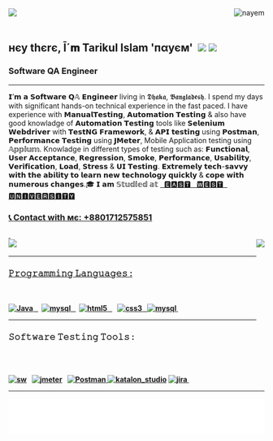 <div>
<a href="https://www.linkedin.com/in/nayem94/">
<img height="30em" src="https://img.shields.io/badge/-𝕋𝕒𝕣𝕚𝕜𝕦𝕝 ℕ𝕒𝕪𝕖𝕞-038bc1?style=flat-square&logo=Linkedin&logoColor=white"/></a>
    
<img height="24em" align="right" src="https://komarev.com/ghpvc/?username=tarikulnayem94&label=Profile%20views&color=FF1919&style=flat" alt="nayem"  height="30"/>
</div>    

<br>
<p align="left"><h2>нєу thєrє, Ī´𝐦 Tarikul Islam 'пαуєм' &nbsp<img src="https://emojis.slackmojis.com/emojis/images/1617398953/26746/hi-ya.gif?1617398953" width="50"/>&nbsp<img src="https://emojis.slackmojis.com/emojis/images/1531849430/4246/blob-sunglasses.gif?1531849430" width="40"/></h2> 

</p>
</p>

<h3>Software QA Engineer</h3> 

<hr> 
<div><p>
𝗜’𝗺 𝗮 𝗦𝗼𝗳𝘁𝘄𝗮𝗿𝗲 𝗤𝔸 𝗘𝗻𝗴𝗶𝗻𝗲𝗲𝗿 ͏l͏i͏v͏i͏n͏g ͏i͏n 𝕯𝖍𝖆𝖐𝖆, 𝕭𝖆𝖓𝖌𝖑𝖆𝖉𝖊𝖘𝖍. ͏I ͏s͏p͏e͏n͏d ͏m͏y ͏d͏a͏y͏s ͏w͏i͏t͏h ͏s͏i͏g͏n͏i͏f͏i͏c͏a͏n͏t ͏h͏a͏n͏d͏s-͏o͏n ͏t͏e͏c͏h͏n͏i͏c͏a͏l ͏e͏x͏p͏e͏r͏i͏e͏n͏c͏e ͏i͏n ͏t͏h͏e ͏f͏a͏s͏t ͏p͏a͏c͏e͏d. ͏I ͏h͏a͏v͏e ͏e͏x͏p͏e͏r͏i͏e͏n͏c͏e ͏w͏i͏t͏h 𝗠𝗮𝗻𝘂𝗮𝗹𝗧𝗲𝘀𝘁𝗶𝗻𝗴, 𝗔𝘂𝘁𝗼𝗺𝗮𝘁𝗶𝗼𝗻 𝗧𝗲𝘀𝘁𝗶𝗻𝗴 & ͏a͏l͏s͏o ͏h͏a͏v͏e ͏g͏o͏o͏d ͏k͏n͏o͏w͏l͏a͏d͏g͏e ͏o͏f 𝗔𝘂𝘁𝗼𝗺𝗮𝘁𝗶𝗼𝗻 𝗧𝗲𝘀𝘁𝗶𝗻𝗴 ͏t͏o͏o͏l͏s ͏l͏i͏k͏e 𝗦𝗲𝗹𝗲𝗻𝗶𝘂𝗺 𝗪𝗲𝗯𝗱𝗿𝗶𝘃𝗲𝗿 ͏w͏i͏t͏h 𝗧𝗲𝘀𝘁𝗡𝗚 𝗙𝗿𝗮𝗺𝗲𝘄𝗼𝗿𝗸, & 𝗔𝗣𝗜 𝘁𝗲𝘀𝘁𝗶𝗻𝗴 ͏u͏s͏i͏n͏g 𝗣𝗼𝘀𝘁𝗺𝗮𝗻, 𝗣𝗲𝗿𝗳𝗼𝗿𝗺𝗮𝗻𝗰𝗲 𝗧𝗲𝘀𝘁𝗶𝗻𝗴 ͏u͏s͏i͏n͏g 𝗝𝗠𝗲𝘁𝗲𝗿, Mobile Application testing using 𝔸𝕡𝕡𝕚𝕦𝕞. ͏Kn͏o͏w͏l͏a͏d͏g͏e ͏i͏n ͏d͏i͏f͏f͏e͏r͏e͏n͏t ͏t͏y͏p͏e͏s ͏o͏f ͏t͏e͏s͏t͏i͏n͏g ͏s͏u͏c͏h ͏a͏s: 𝗙𝘂𝗻𝗰𝘁𝗶𝗼𝗻𝗮𝗹, 𝗨𝘀𝗲𝗿 𝗔𝗰𝗰𝗲𝗽𝘁𝗮𝗻𝗰𝗲, 𝗥𝗲𝗴𝗿𝗲𝘀𝘀𝗶𝗼𝗻, 𝗦𝗺𝗼𝗸𝗲, 𝗣𝗲𝗿𝗳𝗼𝗿𝗺𝗮𝗻𝗰𝗲, 𝗨𝘀𝗮𝗯𝗶𝗹𝗶𝘁𝘆, 𝗩𝗲𝗿𝗶𝗳𝗶𝗰𝗮𝘁𝗶𝗼𝗻, 𝗟𝗼𝗮𝗱, 𝗦𝘁𝗿𝗲𝘀𝘀 & 𝗨𝗜 𝗧𝗲𝘀𝘁𝗶𝗻𝗴. ͏𝗘𝘅͏𝘁͏𝗿͏𝗲͏𝗺͏𝗲͏𝗹͏𝘆 ͏𝘁͏𝗲͏𝗰͏𝗵-͏𝘀͏𝗮͏𝘃͏𝘃͏𝘆 ͏𝘄͏𝗶͏𝘁͏𝗵 ͏𝘁͏𝗵͏𝗲 ͏𝗮͏𝗯͏𝗶͏𝗹͏𝗶͏𝘁͏𝘆 ͏𝘁͏𝗼 ͏𝗹͏𝗲͏𝗮͏𝗿͏𝗻 ͏𝗻͏𝗲͏𝘄 ͏𝘁͏𝗲͏𝗰͏𝗵͏𝗻͏𝗼͏𝗹͏𝗼͏𝗴͏𝘆 ͏𝗾͏𝘂͏𝗶͏𝗰͏𝗸͏𝗹͏𝘆 & ͏𝗰͏𝗼͏𝗽͏𝗲 ͏𝘄͏𝗶͏𝘁͏𝗵 ͏𝗻͏𝘂͏𝗺͏𝗲͏𝗿͏𝗼͏𝘂͏𝘀 ͏𝗰͏𝗵͏𝗮͏𝗻͏𝗴͏𝗲͏𝘀.🎓 𝗜 𝗮𝗺 𝕊𝕥𝕦𝕕𝕚𝕖𝕕 𝕒𝕥 <a href="https://www.ewubd.edu/" target="_blank"> &nbsp 🅴🅰🆂🆃 &nbsp 🆆🅴🆂🆃 &nbsp 🆄🅽🅸🆅🅴🆁🆂🅸🆃🆈
</div>

<h3 align="left" ><p style="list-style : none"> <g-emoji class="g-emoji" alias="telephone_receiver" fallback-src="https://github.githubassets.com/images/icons/emoji/unicode/1f4de.png">  📞 </g-emoji>Contact with мє: +8801712575851 </h3> 
</p>&nbsp<br>

<div>
  <a href="https://github.com/tarikulnayem94">
  <img height="180em" src="https://github-readme-stats.vercel.app/api?username=tarikulnayem94&show_icons=true&theme=dracula&include_all_commits=true&count_private=true"/>
  <img height="180em" align="right" src="https://github-readme-stats.vercel.app/api/top-langs/?username=tarikulnayem94&layout=compact&langs_count=7&theme=dracula"/>
    
</div>
 

<hr>
<!-- <h1 align="left"><a href="mailto:tarikul.ewu@gmail.com?subject=Github%20Visitor&body=Hi%20nayem,..."><img src="http://img.shields.io/badge/-@gmail.com-_?label=Send%20Mail&style=social&logo=gmail" height = "28" alt="tarikul.ewu@gmail.com"></a>
<a href="https://www.linkedin.com/in/nayem94" target="_blank" rel="nofollow"> <img src="https://camo.githubusercontent.com/a0182f84f3e188a2e03f07520e29be1eccdd96e4182adcb829c8f1633354bba6/68747470733a2f2f696d672e736869656c64732e696f2f62616467652f2532302d436f6e6e6563742d626c61636b3f636f6c6f723d313431373141266c6162656c436f6c6f723d323132313231266c6f676f3d6c696e6b6564696e266c6f676f436f6c6f723d666666666666" alt="LinkedIn Connect" data-canonical-src="https://raw.githubusercontent.com/tarikulnayem94/Diagram.io/main/linkedin-logo.svg" height = "28"></a>
<br> -->
 
<h3 align="left"><b>𝙿𝚛𝚘𝚐𝚛𝚊𝚖𝚖𝚒𝚗𝚐 𝙻𝚊𝚗𝚐𝚞𝚊𝚐𝚎𝚜 :</h3>
<p>
<br> <br> 
<a href="https://www.java.com/en/" target="_blank"> <img src="https://www.vectorlogo.zone/logos/java/java-ar21.svg" alt="Java" width="70" height="42"/> &nbsp </a>&nbsp
<a href="https://www.mysql.com/" target="_blank"> <img src="https://www.vectorlogo.zone/logos/mysql/mysql-official.svg" alt="mysql" width="60" height="42"/> &nbsp </a>&nbsp
<a href="https://www.w3.org/html/" target="_blank"> <img src="https://www.vectorlogo.zone/logos/w3_html5/w3_html5-ar21.svg" alt="html5" width="60" height="42"/> &nbsp </a>&nbsp</a>&nbsp
<a href="https://www.w3schools.com/css/" target="_blank"> <img src="https://www.vectorlogo.zone/logos/netlifyapp_watercss/netlifyapp_watercss-ar21.svg"  alt="css3" width="60" height="42"/> &nbsp </a>
<a href="https://www.python.org/" target="_blank"> <img src="https://www.vectorlogo.zone/logos/python/python-official.svg" alt="mysql" width="105" height="35"/>  </a>
&nbsp
</p>
<hr>
<h3 align="left"><b>𝚂𝚘𝚏𝚝𝚠𝚊𝚛𝚎 𝚃𝚎𝚜𝚝𝚒𝚗𝚐 𝚃𝚘𝚘𝚕𝚜 :</h3>
<br> 
<p>
<br>
<a href="https://github.com/tarikulnayem94/Selenium-with-Java" target="_blank"> <img src="https://upload.wikimedia.org/wikipedia/commons/9/9f/Selenium_logo.svg" alt="sw" width="120" height="50"/></a> &nbsp
<a href="https://jmeter.apache.org/" target="_blank"> <img src="https://www.vectorlogo.zone/logos/apache/apache-official.svg" alt="jmeter" width="110" height="38"/></a> &nbsp
<a href="https://www.postman.com/nayem94/workspace/nayem-postman/overview" target="_blank"> <img src="https://www.vectorlogo.zone/logos/getpostman/getpostman-icon.svg" alt="Postman" width="33" height="33"/> </a> 
<a href="https://www.katalon.com/" target="_blank"> <img src="https://upload.wikimedia.org/wikipedia/commons/e/e4/Katalon-logo-vector.svg" alt="katalon_studio" width="50" height="33"/></a>
<a href="https://www.atlassian.com/software/jira" target="_blank"> <img src="https://www.vectorlogo.zone/logos/atlassian_jira/atlassian_jira-icon.svg" alt="jira" width="33" height="33" /> </a>
<!-- </p>
<hr>
<img align="left" target="_blank" alt="_nayem" src="https://media.giphy.com/media/qgQUggAC3Pfv687qPC/giphy.gif" width="400" height="260"/>
<img align="right" target="_blank" alt="_nayem" src="https://media.giphy.com/media/J67qxGAJvwFOjxAqPM/giphy.gif" width="400" height="260"/>
</a> -->
<!---.
tarikulnayem94/tarikulnayem94 is a ✨ special ✨ repository because its `README.md` (this file) appears on your GitHub profile.
You can click the Preview link to take a look at your changes.  ПΛYΣM
--->
&nbsp
</p>
<hr>
 
<img align='center'  height="70" alt="Thanks" width="100%" src="https://github.com/tarikulnayem94/tarikulnayem94/blob/main/marquee.svg"/> 
 
